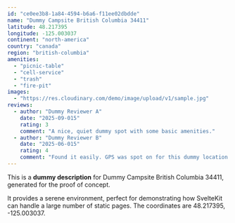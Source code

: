 ```yaml
---
id: "ce0ee3b8-1a84-4594-b6a6-f11ee02dbdde"
name: "Dummy Campsite British Columbia 34411"
latitude: 48.217395
longitude: -125.003037
continent: "north-america"
country: "canada"
region: "british-columbia"
amenities:
  - "picnic-table"
  - "cell-service"
  - "trash"
  - "fire-pit"
images:
  - "https://res.cloudinary.com/demo/image/upload/v1/sample.jpg"
reviews:
  - author: "Dummy Reviewer A"
    date: "2025-09-015"
    rating: 3
    comment: "A nice, quiet dummy spot with some basic amenities."
  - author: "Dummy Reviewer B"
    date: "2025-06-015"
    rating: 4
    comment: "Found it easily. GPS was spot on for this dummy location."
---
```


This is a **dummy description** for Dummy Campsite British Columbia 34411, generated for the proof of concept.

It provides a serene environment, perfect for demonstrating how SvelteKit can handle a large number of static pages. The coordinates are 48.217395, -125.003037.

